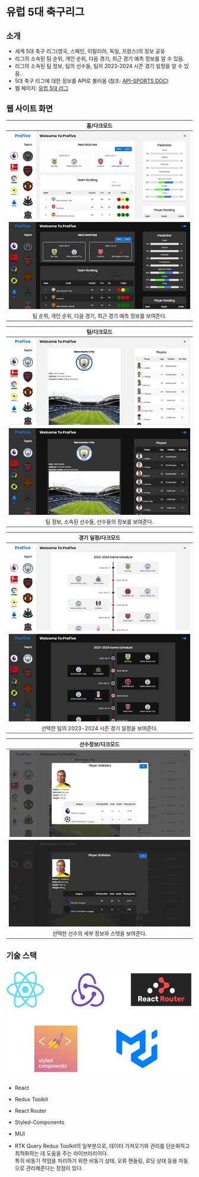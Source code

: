 # 유럽 5대 축구리그

## 소개
- 세계 5대 축구 리그(영국, 스페인, 이탈리아, 독일, 프랑스)의 정보 공유
- 리그의 소속된 팀 순위, 개인 순위, 다음 경기, 최근 경기 예측 정보를 알 수 있음.
- 리그의 소속된 팀 정보, 팀의 선수들, 팀의 2023-2024 시즌 경기 일정을 알 수 있음.
- 5대 축구 리그에 대한 정보를 API로 불러옴 (참조: [API-SPORTS DOC][api-sports])
- 웹 페이지: [유럽 5대 리그][pro-five]

## 웹 사이트 화면
|            홈/다크모드         |
| :----------------------------: |
|   <img src="images/main.png">  |
| <img src="images/mainDark.png">|
| 팀 순위, 개인 순위, 다음 경기, 최근 경기 예측 정보를 보여준다.|

|              팀/다크모드            |
| :---------------------------------: |
|   <img src="images/teamInfo.png">   |
| <img src="images/teamInfoDark.png"> |
| 팀 정보, 소속된 선수들, 선수들의 정보를 보여준다.|


|            경기 일정/다크모드          |
| :-------------------------------------: |
|   <img src="images/gameSchedule.png">   |
| <img src="images/gameScheduleDark.png"> |
| 선택한 팀의 2023-2024 시즌 경기 일정을 보여준다.|

|          선수정보/다크모드       |
| :-------------------------------: |
|   <img src="images/player.png">   |
| <img src="images/playerDark.png"> |
| 선택한 선수의 세부 정보와 스텟을 보여준다. |

## 기술 스택
<img src="images/tech_stack.png" width="500px" height="300px">

- React
- Redux Toolkit
- React Router
- Styled-Components
- MUI
- RTK Query
Redux Toolkit의 일부분으로, 데이터 가져오기와 관리를 단순화하고 최적화하는 데 도움을 주는 라이브러리이다. <br/>
특히 비동기 작업을 처리하기 위한 비동기 상태, 오류 핸들링, 로딩 상태 등을 자동으로 관리해준다는 장점이 있다.


  [api-sports]: <https://api-sports.io/documentation/football/v3>
  [pro-five]: <https://dooohun.github.io/soccer-info/>
